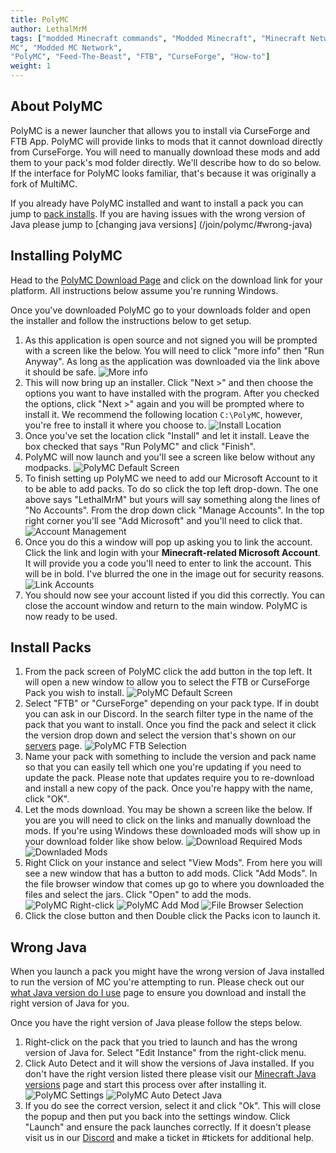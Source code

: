 ```yaml
---
title: PolyMC
author: LethalMrM
tags: ["modded Minecraft commands", "Modded Minecraft", "Minecraft Network", "ShadowNode", "ShadowNode Modded", "Modded
MC", "Modded MC Network",
"PolyMC", "Feed-The-Beast", "FTB", "CurseForge", "How-to"]
weight: 1
---
```

## About PolyMC

PolyMC is a newer launcher that allows you to install via CurseForge and FTB App. PolyMC will provide links to mods 
that it cannot download directly from CurseForge. You will need to manually download these mods and add them to your 
pack's mod folder directly. We'll describe how to do so below. If the interface for PolyMC looks familiar, that's 
because it was originally a fork of MultiMC. 

If you already have PolyMC installed and want to install a pack you can jump to [pack installs](/join/polymc/#install-packs). 
If you are having issues with the wrong version of Java please jump to [changing java versions]
(/join/polymc/#wrong-java) 

## Installing PolyMC
Head to the [PolyMC Download Page](https://polymc.org/download/) and click on the download link for your platform. All instructions below assume you're running Windows.

Once you've downloaded PolyMC go to your downloads folder and open the installer and follow the instructions below to get setup.

1. As this application is open source and not signed you will be prompted with a screen like the below. You will need to click "more info" then "Run Anyway". As long as the application was downloaded via the link above it should be safe.
![More info](/assets/images/polymc/polymc_warning_1.png)
2. This will now bring up an installer. Click "Next >" and then choose the options you want to have installed with 
   the program. After you checked the options, click "Next >" again and you will be prompted where to install it. We 
   recommend the following location `C:\PolyMC`, however, you're free to install it where you choose to. 
![Install Location](/assets/images/polymc/polymc_setup_location.png)
3. Once you've set the location click "Install" and let it install. Leave the box checked that says "Run PolyMC" and 
   click "Finish".
4. PolyMC will now launch and you'll see a screen like below without any modpacks. 
![PolyMC Default Screen](/assets/images/polymc/polymc_modpacks.png)
5. To finish setting up PolyMC we need to add our Microsoft Account to it to be able to add packs. To do so click 
   the top left drop-down. The one above says "LethalMrM" but yours will say something along the lines of "No Accounts". From the drop down click "Manage Accounts". In the top right corner you'll see "Add Microsoft" and you'll need to click that.
![Account Management](/assets/images/polymc/polymc_accounts.png)
6. Once you do this a window will pop up asking you to link the account. Click the link and login with your 
   **Minecraft-related Microsoft Account**. It will provide you a code you'll need to enter to link the account. 
   This will be in bold. I've blurred the one in the image out for security reasons.
![Link Accounts](/assets/images/polymc/polymc_link.png)
7. You should now see your account listed if you did this correctly. You can close the account window and return to 
   the main window. PolyMC is now ready to be used.

## Install Packs
1. From the pack screen of PolyMC click the add button in the top left. It will open a new window to allow you to 
   select the FTB or CurseForge Pack you wish to install.
![PolyMC Default Screen](/assets/images/polymc/polymc_modpacks.png)
2. Select "FTB" or "CurseForge" depending on your pack type. If in doubt you can ask in our Discord. In the search 
   filter type in the name of the pack that you want to install. Once you find the pack and select it click the version drop down and select the version that's shown on our [servers](/servers) page.
![PolyMC FTB Selection](/assets/images/polymc/polymc_ftb_1.png)
3. Name your pack with something to include the version and pack name so that you can easily tell which one you're 
   updating if you need to update the pack. Please note that updates require you to re-download and install a new 
   copy of the pack. Once you're happy with the name, click "OK".
4. Let the mods download. You may be shown a screen like the below. If you are you will need to click on the links 
   and manually download the mods. If you're using Windows these downloaded mods will show up in your download 
   folder like show below.
![Download Required Mods](/assets/images/polymc/polymc_missing_mods.png)
![Downladed Mods](/assets/images/polymc/downloaded_mods.png)
5. Right Click on your instance and select "View Mods". From here you will see a new window that has a button to add 
   mods. Click "Add Mods". In the file browser window that comes up go to where you downloaded the files and  select 
   the jars. Click "Open" to add the mods.
![PolyMC Right-click](/assets/images/polymc/polymc_rightclick.png)
![PolyMC Add Mod](/assets/images/polymc/polymc_add_mod.png)
![File Browser Selection](/assets/images/polymc/polymc_select_mods.png)
6. Click the close button and then Double click the Packs icon to launch it.

## Wrong Java
When you launch a pack you might have the wrong version of Java installed to run the version of MC you're attempting 
to run. Please check out our [what Java version do I use](/java-versions) page to ensure you download and install the 
right version of Java for you.

Once you have the right version of Java please follow the steps below.

1. Right-click on the pack that you tried to launch and has the wrong version of Java for. Select "Edit Instance" 
   from the right-click menu.
2. Click Auto Detect and it will show the versions of Java installed. If you don't have the right version listed 
   there please visit our [Minecraft Java versions](/java-versions) page and start this process over after 
   installing it.
![PolyMC Settings](/assets/images/polymc/polymc_java_settings.png)
![PolyMC Auto Detect Java](/assets/images/polymc/polymc_auto_detect.png)
3.  If you do see the correct version, select it and click "Ok". This will close the popup and then put you back 
    into the settings window. Click "Launch" and ensure the pack launches correctly. If it doesn't please visit us 
    in our [Discord](https://discord.shadownode.ca/) and make a ticket in #tickets for additional help.